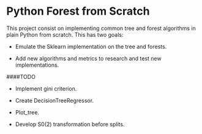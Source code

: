 # Python Forest from Scratch

This project consist on implementing common tree and forest algorithms in plain Python from scratch. This has two goals:

* Emulate the Sklearn implementation on the tree and forests.

* Add new algorithms and metrics to research and test new implementations.

####TODO

* Implement gini criterion.

* Create DecisionTreeRegressor.

* Plot_tree.

* Develop S0(2) transformation before splits.
